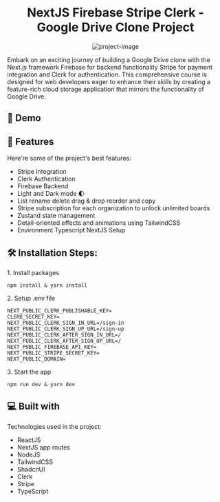 <h1 align="center" id="title">NextJS Firebase Stripe Clerk - Google Drive Clone Project</h1>

<p align="center"><img src="https://media.graphassets.com/u1mIG68sT6Gz79zhMurn" alt="project-image"></p>

<p id="description">Embark on an exciting journey of building a Google Drive clone with the Next.js framework Firebase for backend functionality Stripe for payment integration and Clerk for authentication. This comprehensive course is designed for web developers eager to enhance their skills by creating a feature-rich cloud storage application that mirrors the functionality of Google Drive.</p>

<h2>🚀 Demo</h2>

<h2>🧐 Features</h2>

Here're some of the project's best features:

- Stripe Integration
- Clerk Authentication
- Firebase Backend
- Light and Dark mode 🌓
- List rename delete drag & drop reorder and copy
- Stripe subscription for each organization to unlock unlimited boards
- Zustand state management
- Detail-oriented effects and animations using TailwindCSS
- Environment Typescript NextJS Setup

<h2>🛠️ Installation Steps:</h2>

<p>1. Install packages</p>

```
npm install & yarn install
```

<p>2. Setup .env file</p>

```
NEXT_PUBLIC_CLERK_PUBLISHABLE_KEY=
CLERK_SECRET_KEY=
NEXT_PUBLIC_CLERK_SIGN_IN_URL=/sign-in
NEXT_PUBLIC_CLERK_SIGN_UP_URL=/sign-up
NEXT_PUBLIC_CLERK_AFTER_SIGN_IN_URL=/
NEXT_PUBLIC_CLERK_AFTER_SIGN_UP_URL=/
NEXT_PUBLIC_FIREBASE_API_KEY=
NEXT_PUBLIC_STRIPE_SECRET_KEY=
NEXT_PUBLIC_DOMAIN=
```

<p>3. Start the app</p>

```
npm run dev & yarn dev
```

<h2>💻 Built with</h2>

Technologies used in the project:

- ReactJS
- NextJS app routes
- NodeJS
- TailwindCSS
- ShadcnUI
- Clerk
- Stripe
- TypeScript
